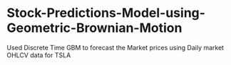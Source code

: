 # Stock-Predictions-Model-using-Geometric-Brownian-Motion
Used Discrete Time GBM to forecast the Market prices using Daily market OHLCV data for TSLA 
